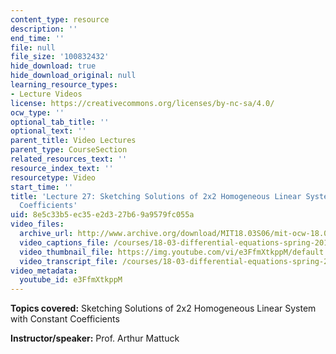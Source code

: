 ```yaml
---
content_type: resource
description: ''
end_time: ''
file: null
file_size: '100832432'
hide_download: true
hide_download_original: null
learning_resource_types:
- Lecture Videos
license: https://creativecommons.org/licenses/by-nc-sa/4.0/
ocw_type: ''
optional_tab_title: ''
optional_text: ''
parent_title: Video Lectures
parent_type: CourseSection
related_resources_text: ''
resource_index_text: ''
resourcetype: Video
start_time: ''
title: 'Lecture 27: Sketching Solutions of 2x2 Homogeneous Linear System with Constant
  Coefficients'
uid: 8e5c33b5-ec35-e2d3-27b6-9a9579fc055a
video_files:
  archive_url: http://www.archive.org/download/MIT18.03S06/mit-ocw-18.03-lec27-23apr2003-220k.mp4
  video_captions_file: /courses/18-03-differential-equations-spring-2010/e85df1adfd275a0fa6f27a89cb3321e7_e3FfmXtkppM.vtt
  video_thumbnail_file: https://img.youtube.com/vi/e3FfmXtkppM/default.jpg
  video_transcript_file: /courses/18-03-differential-equations-spring-2010/1fb878a36d36bb734e8ee41785f8302f_e3FfmXtkppM.pdf
video_metadata:
  youtube_id: e3FfmXtkppM
---
```


**Topics covered:** Sketching Solutions of 2x2 Homogeneous Linear System with Constant Coefficients

**Instructor/speaker:** Prof. Arthur Mattuck


